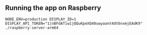 ## Running the app on Raspberry
`NODE_ENV=production DISPLAY_ID=1 DISPLAY_API_TOKEN="1|nBFdATiw1jQQuKpeXQ48uwyaant4dt6nxmjEAdK9" ./raspberry-server-arm64`